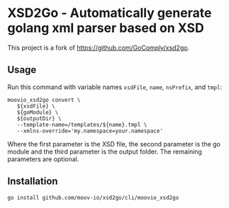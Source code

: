 # XSD2Go - Automatically generate golang xml parser based on XSD
This project is a fork of https://github.com/GoComply/xsd2go.

## Usage
Run this command with variable names `xsdFile`, `name`, `nsPrefix`, and `tmpl`:
```
moovio_xsd2go convert \
   ${xsdFile} \
   ${goModule} \
   ${outputDir} \
   --template-name=/templates/${name}.tmpl \
   --xmlns-override='my.namespace=your.namespace'
```
Where the first parameter is the XSD file, the second parameter is the go module and the third parameter is the output folder. The remaining parameters are optional.

## Installation

```
go install github.com/moov-io/xsd2go/cli/moovio_xsd2go
```
